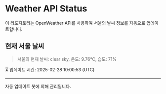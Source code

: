
# Weather API Status

이 리포지토리는 OpenWeather API를 사용하여 서울의 날씨 정보를 자동으로 업데이트합니다.

## 현재 서울 날씨
> 서울의 현재 날씨: clear sky, 온도: 9.76°C, 습도: 71%

⏳ 업데이트 시간: 2025-02-28 10:00:53 (UTC)

---
자동 업데이트 봇에 의해 관리됩니다.
